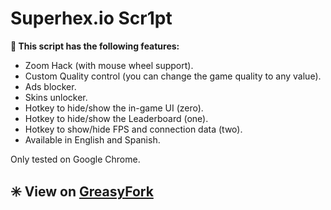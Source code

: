 # Superhex.io Scr1pt

<b>🔰 This script has the following features:</b>
* Zoom Hack (with mouse wheel support).
* Custom Quality control (you can change the game quality to any value).
* Ads blocker.
* Skins unlocker.
* Hotkey to hide/show the in-game UI (zero).
* Hotkey to hide/show the Leaderboard (one).
* Hotkey to show/hide FPS and connection data (two).
* Available in English and Spanish.

Only tested on Google Chrome.

## ✳️  View on [GreasyFork](https://greasyfork.org/es/scripts/36071-superhex-io-scr1pt)
